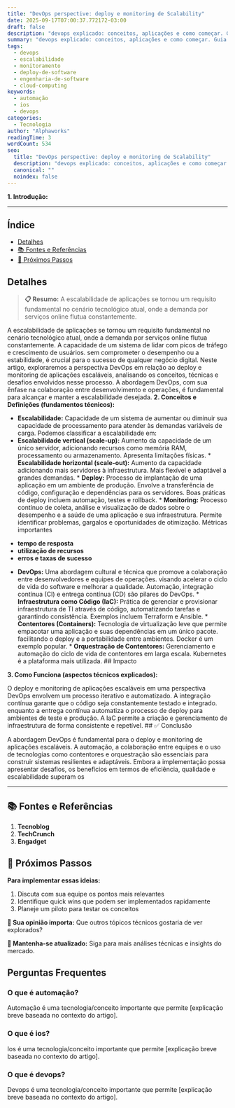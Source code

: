```yaml
---
title: "DevOps perspective: deploy e monitoring de Scalability"
date: 2025-09-17T07:00:37.772172-03:00
draft: false
description: "devops explicado: conceitos, aplicações e como começar. Guia prático para iniciantes e profissionais. Leia mais sobre devops e suas aplicações práticas."
summary: "devops explicado: conceitos, aplicações e como começar. Guia prático para iniciantes e profissionais. Leia mais sobre devops e suas aplicações práticas."
tags:
  - devops
  - escalabilidade
  - monitoramento
  - deploy-de-software
  - engenharia-de-software
  - cloud-computing
keywords:
  - automação
  - ios
  - devops
categories:
  - Tecnologia
author: "Alphaworks"
readingTime: 3
wordCount: 534
seo:
  title: "DevOps perspective: deploy e monitoring de Scalability"
  description: "devops explicado: conceitos, aplicações e como começar. Guia prático para iniciantes e profissionais. Leia mais sobre devops e suas aplicações práticas."
  canonical: ""
  noindex: false
---
```


**1. Introdução:**

---



## Índice

- [Detalhes](#detalhes)
- [📚 Fontes e Referências](#📚-fontes-e-referências)
- [🚀 Próximos Passos](#🚀-próximos-passos)

## Detalhes

> **📋 Resumo:** 
A escalabilidade de aplicações se tornou um requisito fundamental no cenário tecnológico atual, onde a demanda por serviços online flutua constantemente.

A escalabilidade de aplicações se tornou um requisito fundamental no cenário tecnológico atual, onde a demanda por serviços online flutua constantemente. A capacidade de um sistema de lidar com picos de tráfego e crescimento de usuários. sem comprometer o desempenho ou a estabilidade, é crucial para o sucesso de qualquer negócio digital. Neste artigo, exploraremos a perspectiva DevOps em relação ao deploy e monitoring de aplicações escaláveis, analisando os conceitos, técnicas e desafios envolvidos nesse processo. A abordagem DevOps, com sua ênfase na colaboração entre desenvolvimento e operações, é fundamental para alcançar e manter a escalabilidade desejada. **2. Conceitos e Definições (fundamentos técnicos):**

* **Escalabilidade:** Capacidade de um sistema de aumentar ou diminuir sua capacidade de processamento para atender às demandas variáveis de carga. Podemos classificar a escalabilidade em:
 * **Escalabilidade vertical (scale-up):** Aumento da capacidade de um único servidor, adicionando recursos como memória RAM, processamento ou armazenamento. Apresenta limitações físicas. * **Escalabilidade horizontal (scale-out):** Aumento da capacidade adicionando mais servidores à infraestrutura. Mais flexível e adaptável a grandes demandas. * **Deploy:** Processo de implantação de uma aplicação em um ambiente de produção. Envolve a transferência de código, configuração e dependências para os servidores. Boas práticas de deploy incluem automação, testes e rollback. * **Monitoring:** Processo contínuo de coleta, análise e visualização de dados sobre o desempenho e a saúde de uma aplicação e sua infraestrutura. Permite identificar problemas, gargalos e oportunidades de otimização. Métricas importantes 

- **tempo de resposta**
- **utilização de recursos**
- **erros e taxas de sucesso**

 * **DevOps:** Uma abordagem cultural e técnica que promove a colaboração entre desenvolvedores e equipes de operações. visando acelerar o ciclo de vida do software e melhorar a qualidade. Automação, integração contínua (CI) e entrega contínua (CD) são pilares do DevOps. * **Infraestrutura como Código (IaC):** Prática de gerenciar e provisionar infraestrutura de TI através de código, automatizando tarefas e garantindo consistência. Exemplos incluem Terraform e Ansible. * **Contentores (Containers):** Tecnologia de virtualização leve que permite empacotar uma aplicação e suas dependências em um único pacote. facilitando o deploy e a portabilidade entre ambientes. Docker é um exemplo popular. * **Orquestração de Contentores:** Gerenciamento e automação do ciclo de vida de contentores em larga escala. Kubernetes é a plataforma mais utilizada. ## Impacto

**3. Como Funciona (aspectos técnicos explicados):**

O deploy e monitoring de aplicações escaláveis em uma perspectiva DevOps envolvem um processo iterativo e automatizado. A integração contínua garante que o código seja constantemente testado e integrado. enquanto a entrega contínua automatiza o processo de deploy para ambientes de teste e produção. A IaC permite a criação e gerenciamento de infraestrutura de forma consistente e repetível. ## ✅ Conclusão

A abordagem DevOps é fundamental para o deploy e monitoring de aplicações escaláveis. A automação, a colaboração entre equipes e o uso de tecnologias como contentores e orquestração são essenciais para construir sistemas resilientes e adaptáveis. Embora a implementação possa apresentar desafios, os benefícios em termos de eficiência, qualidade e escalabilidade superam os

---

## 📚 Fontes e Referências

1. **Tecnoblog**
2. **TechCrunch**
3. **Engadget**

## 🚀 Próximos Passos

**Para implementar essas ideias:**
1. Discuta com sua equipe os pontos mais relevantes
2. Identifique quick wins que podem ser implementados rapidamente  
3. Planeje um piloto para testar os conceitos

**💭 Sua opinião importa:** Que outros tópicos técnicos gostaria de ver explorados?

**🔗 Mantenha-se atualizado:** Siga para mais análises técnicas e insights do mercado.


## Perguntas Frequentes

### O que é automação?

Automação é uma tecnologia/conceito importante que permite [explicação breve baseada no contexto do artigo].

### O que é ios?

Ios é uma tecnologia/conceito importante que permite [explicação breve baseada no contexto do artigo].

### O que é devops?

Devops é uma tecnologia/conceito importante que permite [explicação breve baseada no contexto do artigo].

